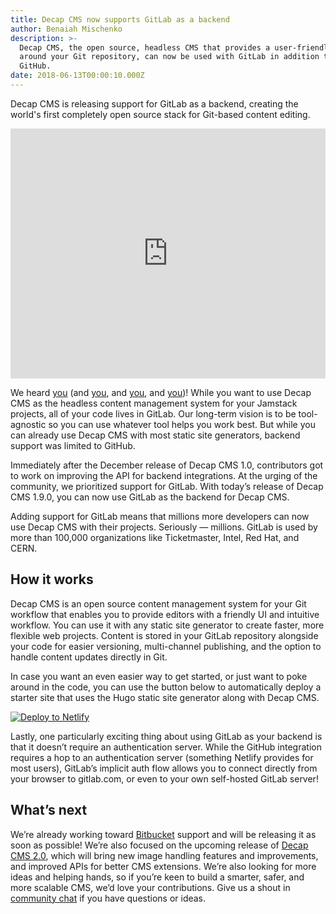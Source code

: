 ```yaml
---
title: Decap CMS now supports GitLab as a backend
author: Benaiah Mischenko
description: >-
  Decap CMS, the open source, headless CMS that provides a user-friendly UI
  around your Git repository, can now be used with GitLab in addition to
  GitHub.
date: 2018-06-13T00:00:10.000Z
---
```

Decap CMS is releasing support for GitLab as a backend, creating the world's first completely open source stack for Git-based content editing.

<iframe width="100%" height="400" src="https://www.youtube.com/embed/ZrM3U0z8Sks?autoplay=1&loop=1&playlist=ZrM3U0z8Sks&mute=1&controls=0&modestbranding=1&showinfo=0" frameborder="0" allow="autoplay; encrypted-media" allowfullscreen></iframe>

We heard [you](https://github.com/decapcms/decap-cms/pull/517#issuecomment-383283557) (and [you](https://github.com/decapcms/decap-cms/pull/517#issuecomment-355386542), and [you](https://github.com/decapcms/decap-cms/pull/517#issuecomment-343569725), and [you](https://github.com/decapcms/decap-cms/pull/517#issuecomment-333629637))! While you want to use Decap CMS as the headless content management system for your Jamstack projects, all of your code lives in GitLab. Our long-term vision is to be tool-agnostic so you can use whatever tool helps you work best. But while you can already use Decap CMS with most static site generators, backend support was limited to GitHub.

Immediately after the December release of Decap CMS 1.0, contributors got to work on improving the API for backend integrations. At the urging of the community, we prioritized support for GitLab. With today’s release of Decap CMS 1.9.0, you can now use GitLab as the backend for Decap CMS.

Adding support for GitLab means that millions more developers can now use Decap CMS with their projects. Seriously — millions. GitLab is used by more than 100,000 organizations like Ticketmaster, Intel, Red Hat, and CERN.

## How it works

Decap CMS is an open source content management system for your Git workflow that enables you to provide editors with a friendly UI and intuitive workflow. You can use it with any static site generator to create faster, more flexible web projects. Content is stored in your GitLab repository alongside your code for easier versioning, multi-channel publishing, and the option to handle content updates directly in Git.

In case you want an even easier way to get started, or just want to poke around in the code, you can use the button below to automatically deploy a starter site that uses the Hugo static site generator along with Decap CMS. 

<a href="https://app.netlify.com/start/deploy?repository=https://gitlab.com/netlify-templates/one-click-hugo-cms&stack=cms" rel="nofollow noreferrer noopener" target="_blank"><img src="https://www.netlify.com/img/deploy/button.svg" alt="Deploy to Netlify"></a>

Lastly, one particularly exciting thing about using GitLab as your backend is that it doesn’t require an authentication server. While the GitHub integration requires a hop to an authentication server (something Netlify provides for most users), GitLab’s implicit auth flow allows you to connect directly from your browser to gitlab.com, or even to your own self-hosted GitLab server!

## What’s next

We’re already working toward [Bitbucket](https://github.com/decapcms/decap-cms/pull/525) support and will be releasing it as soon as possible! We’re also focused on the upcoming release of [Decap CMS 2.0](https://github.com/decapcms/decap-cms/issues/1280), which will bring new image handling features and improvements, and improved APIs for better CMS extensions. We’re also looking for more ideas and helping hands, so if you’re keen to build a smarter, safer, and more scalable CMS, we’d love your contributions. Give us a shout in [community chat](/chat) if you have questions or ideas.
